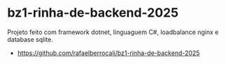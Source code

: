 # bz1-rinha-de-backend-2025

Projeto feito com framework dotnet, linguaguem C#, loadbalance nginx e database sqlite.

- https://github.com/rafaelberrocalj/bz1-rinha-de-backend-2025
